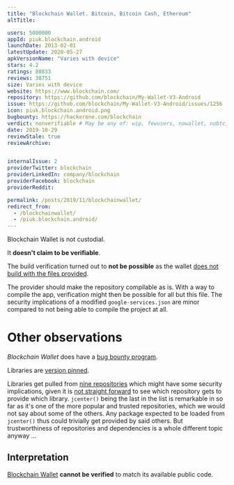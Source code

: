 ```yaml
---
title: "Blockchain Wallet. Bitcoin, Bitcoin Cash, Ethereum"
altTitle: 

users: 5000000
appId: piuk.blockchain.android
launchDate: 2013-02-01
latestUpdate: 2020-05-27
apkVersionName: "Varies with device"
stars: 4.2
ratings: 80833
reviews: 38751
size: Varies with device
website: https://www.blockchain.com/
repository: https://github.com/blockchain/My-Wallet-V3-Android
issue: https://github.com/blockchain/My-Wallet-V3-Android/issues/1256
icon: piuk.blockchain.android.png
bugbounty: https://hackerone.com/blockchain
verdict: nonverifiable # May be any of: wip, fewusers, nowallet, nobtc, custodial, nosource, nonverifiable, verifiable, bounty, defunct
date: 2019-10-29
reviewStale: true
reviewArchive:


internalIssue: 2
providerTwitter: blockchain
providerLinkedIn: company/blockchain
providerFacebook: blockchain
providerReddit: 

permalink: /posts/2019/11/blockchainwallet/
redirect_from:
  - /blockchainwallet/
  - /piuk.blockchain.android/
---
```



Blockchain Wallet is not custodial.

It **doesn't claim to be verifiable**.

The build verification turned out to **not be possible** as the wallet
[does not build with the files provided](https://github.com/blockchain/My-Wallet-V3-Android/issues/1250).

The provider should make the repository compilable as is. With a way to compile
the app, verification might then be possible for all but this file. The security
implications of a modified `google-services.json` are minor compared to not
being able to compile the project at all.


Other observations
==================

*Blockchain Wallet* does have a [bug bounty program](https://hackerone.com/blockchain).

Libraries are
[version pinned](https://github.com/blockchain/My-Wallet-V3-Android/blob/master/buildSrc/src/main/java/Dependencies.kt).

Libraries get pulled from
[nine repositories](https://github.com/blockchain/My-Wallet-V3-Android/blob/master/build.gradle#L26)
which might have some security implications, given it is
[not straight forward](https://docs.gradle.org/current/userguide/introduction_dependency_management.html#sec:dependency_resolution)
to see which repository gets to provide which library. `jcenter()` being the
last in the list is remarkable in so far as it's one of the more popular and
trusted repositories, which we would not say about some of the others. Any
package expected to be loaded from `jcenter()` thus could trivially get provided
by said others. But trustworthiness of repositories and dependencies is a whole
different topic anyway ...


Interpretation
--------------

[Blockchain Wallet](https://play.google.com/store/apps/details?id=piuk.blockchain.android)
**cannot be verified** to match its available public code.

